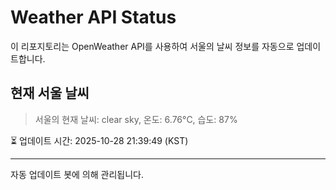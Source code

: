 
# Weather API Status

이 리포지토리는 OpenWeather API를 사용하여 서울의 날씨 정보를 자동으로 업데이트합니다.

## 현재 서울 날씨
> 서울의 현재 날씨: clear sky, 온도: 6.76°C, 습도: 87%

⏳ 업데이트 시간: 2025-10-28 21:39:49 (KST)

---
자동 업데이트 봇에 의해 관리됩니다.
